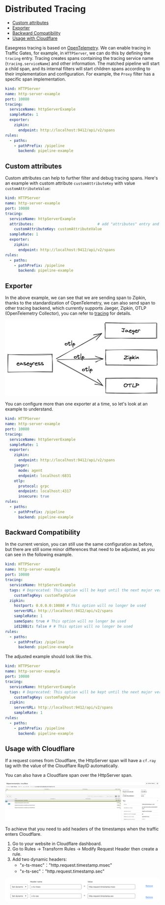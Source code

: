 # Distributed Tracing <!-- omit from toc -->

- [Custom attributes](#custom-attributes)
- [Exporter](#exporter)
- [Backward Compatibility](#backward-compatibility)
- [Usage with Cloudflare](#usage-with-cloudflare)


Easegress tracing is based on [OpenTelemetry](https://opentelemetry.io/). We can enable tracing in Traffic Gates, for example, in `HTTPServer`, we can do this by defining the `tracing` entry. Tracing creates spans containing the tracing service name (`tracing.serviceName`) and other information. The matched pipeline will start a child span, and its internal filters will start children spans according to their implementation and configuration. For example, the `Proxy` filter has a specific span implementation.

```yaml
kind: HTTPServer
name: http-server-example
port: 10080
tracing:
  serviceName: httpServerExample
  sampleRate: 1
  exporter:
    zipkin:
      endpoint: http://localhost:9412/api/v2/spans
rules:
  - paths:
    - pathPrefix: /pipeline
      backend: pipeline-example
```

## Custom attributes

Custom attributes can help to further filter and debug tracing spans. Here's an example with custom attribute `customAttributeKey` with value `customAttributeValue`:

```yaml
kind: HTTPServer
name: http-server-example
port: 10080
tracing:
  serviceName: httpServerExample
  attributes:                             # add "attributes" entry and tags as key-value pairs
    customAttributeKey: customAttributeValue
  sampleRate: 1
  exporter:
    zipkin:
      endpoint: http://localhost:9412/api/v2/spans
rules:
  - paths:
    - pathPrefix: /pipeline
      backend: pipeline-example
```

## Exporter

In the above example, we can see that we are sending span to Zipkin, thanks to the standardization of OpenTelemetry, we can also send span to other tracing backend, which currently supports Jaeger, Zipkin, OTLP (OpenTelemetry Collector), you can refer to [tracing](../07.Reference/7.01.Controllers.md#tracingspec) for details.

![exporter](../imgs/tracing-exporter.png)

You can configure more than one exporter at a time, so let's look at an example to understand.

```yaml
kind: HTTPServer
name: http-server-example
port: 10080
tracing:
  serviceName: httpServerExample
  sampleRate: 1
  exporter:
    zipkin:
      endpoint: http://localhost:9412/api/v2/spans
    jaeger:
      mode: agent
      endpoint: localhost:6831
    otlp:
      protocol: grpc
      endpoint: localhost:4317
      insecure: true
rules:
  - paths:
    - pathPrefix: /pipeline
      backend: pipeline-example
```

## Backward Compatibility

In the current version, you can still use the same configuration as before, but there are still some minor differences that need to be adjusted, as you can see in the following example.

```yaml
kind: HTTPServer
name: http-server-example
port: 10080
tracing:
  serviceName: httpServerExample
  tags: # Deprecated: This option will be kept until the next major version incremented release.
    customTagKey: customTagValue
  zipkin:
    hostport: 0.0.0.0:10080 # This option will no longer be used
    serverURL: http://localhost:9412/api/v2/spans
    sampleRate: 1
    sameSpan: true # This option will no longer be used
    id128Bit: false # # This option will no longer be used
rules:
  - paths:
    - pathPrefix: /pipeline
      backend: pipeline-example
```

The adjusted example should look like this.

```yaml
kind: HTTPServer
name: http-server-example
port: 10080
tracing:
  serviceName: httpServerExample
  tags: # Deprecated: This option will be kept until the next major version incremented release.
    customTagKey: customTagValue
  zipkin:
    serverURL: http://localhost:9412/api/v2/spans
    sampleRate: 1
rules:
  - paths:
    - pathPrefix: /pipeline
      backend: pipeline-example
```

## Usage with Cloudflare

If a request comes from Cloudflare, the HttpServer span will have a `cf.ray` tag with the value of the Cloudflare RayID automatically.

You can also have a Cloudflare span over the HttpServer span. 

![cloudflare-span](../imgs/tracing-cloudflare-span.png)

To achieve that you need to add headers of the timestamps when the traffic enters Cloudflare.

1. Go to your website in Cloudflare dashboard.
2. Go to Rules -> Transform Rules -> Modify Request Header then create a rule.
3. Add two dynamic headers:
   - "x-ts-msec"："http.request.timestamp.msec"
   - "x-ts-sec"："http.request.timestamp.sec"

![cloudflare-transform-rule-header](../imgs/tracing-cloudflare-transform-header.png)
